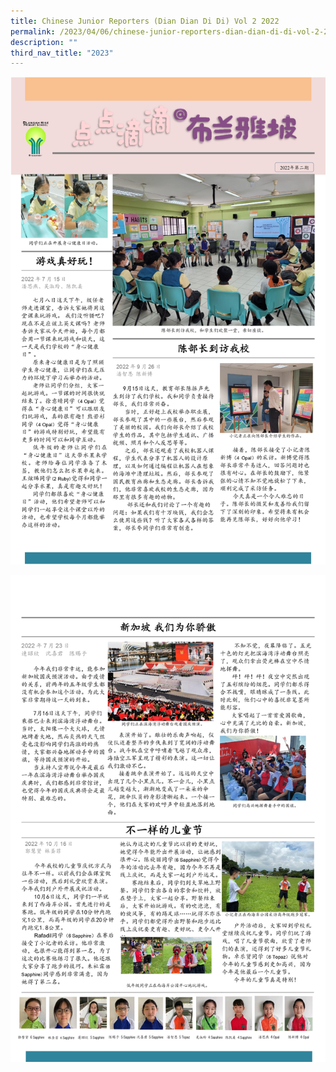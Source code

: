 ```yaml
---
title: Chinese Junior Reporters (Dian Dian Di Di) Vol 2 2022
permalink: /2023/04/06/chinese-junior-reporters-dian-dian-di-di-vol-2-2022/
description: ""
third_nav_title: "2023"
---
```

![](/images/Publications/brps-cl-newspaper-2022-sem-2_final_page-0001.jpg)

![](/images/Publications/brps-cl-newspaper-2022-sem-2_final_page-0002.jpg)